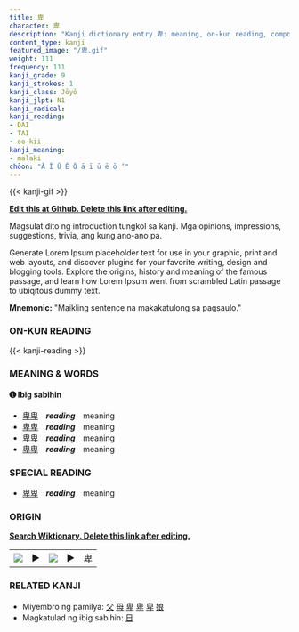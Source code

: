 ```yaml
---
title: 卑
character: 卑
description: "Kanji dictionary entry 卑: meaning, on-kun reading, compounds, origin, related kanji"
content_type: kanji
featured_image: "/卑.gif"
weight: 111
frequency: 111
kanji_grade: 9
kanji_strokes: 1
kanji_class: Jōyō
kanji_jlpt: N1
kanji_radical: 
kanji_reading: 
- DAI
- TAI
- oo-kii
kanji_meaning:
- malaki
chōon: "Ā Ī Ū Ē Ō ā ī ū ē ō ’"
---
```

[//]: # (Don't edit the line below. Kanji animated GIF code is automatically generated.)
{{< kanji-gif >}}

[//]: # (Edit below this line.)

**[Edit this at Github. Delete this link after editing.](https://github.com/tim0g/tim/tree/main/content/kanji/卑/index.md)**

Magsulat dito ng introduction tungkol sa kanji. Mga opinions, impressions, suggestions, trivia, ang kung ano-ano pa.

Generate Lorem Ipsum placeholder text for use in your graphic, print and web layouts, and discover plugins for your favorite writing, design and blogging tools. Explore the origins, history and meaning of the famous passage, and learn how Lorem Ipsum went from scrambled Latin passage to ubiqitous dummy text.
 
**Mnemonic:** "Maikling sentence na makakatulong sa pagsaulo."

### ON-KUN READING

[//]: # (Don't edit the line below. ON-KUN READING code is automatically generated.)
{{< kanji-reading >}}

### MEANING & WORDS

#### ➊ **Ibig sabihin**
  - [卑](../卑)[卑](../卑)　***reading***　meaning
  - [卑](../卑)[卑](../卑)　***reading***　meaning
  - [卑](../卑)[卑](../卑)　***reading***　meaning
  - [卑](../卑)[卑](../卑)　***reading***　meaning

### SPECIAL READING
  - [卑](../卑)[卑](../卑)　***reading***　meaning

### ORIGIN

**[Search Wiktionary. Delete this link after editing.](https://wiktionary.org/wiki/卑)**
<table class="kanji-table"><tr><td>
<img src="60px-卑-bronze.svg.png">
</td><td>▶</td><td>
<img src="60px-卑-oracle.svg.png">
</td><td>▶</td>
<td class="kanji-origin">卑</td>
</tr></table>

### RELATED KANJI
- Miyembro ng pamilya: [父](../父) [母](../母) [卑](../卑) [卑](../卑) [卑](../卑) [娘](../娘)
- Magkatulad ng ibig sabihin: [日](../日)
